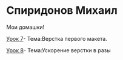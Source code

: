 
# Спиридонов Михаил
Мои домашки!

[Урок 7](dreamkiper.github.io/Lesson_7/ "Урок 7" )- Тема:Верстка первого макета.

[Урок 8](dreamkiper.github.io/Lesson_8/ "Урок 8" )- Тема:Ускорение верстки в разы
